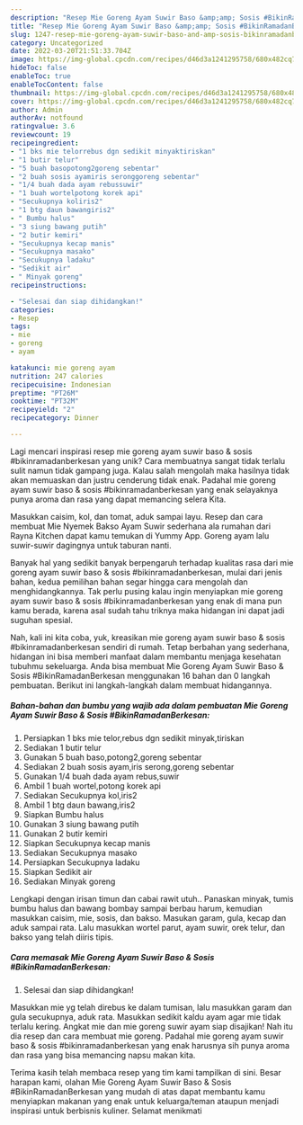 ```yaml
---
description: "Resep Mie Goreng Ayam Suwir Baso &amp;amp; Sosis #BikinRamadanBerkesan yang Lezat"
title: "Resep Mie Goreng Ayam Suwir Baso &amp;amp; Sosis #BikinRamadanBerkesan yang Lezat"
slug: 1247-resep-mie-goreng-ayam-suwir-baso-and-amp-sosis-bikinramadanberkesan-yang-lezat
category: Uncategorized
date: 2022-03-20T21:51:33.704Z
image: https://img-global.cpcdn.com/recipes/d46d3a1241295758/680x482cq70/mie-goreng-ayam-suwir-baso-sosis-bikinramadanberkesan-foto-resep-utama.jpg
hideToc: false
enableToc: true
enableTocContent: false
thumbnail: https://img-global.cpcdn.com/recipes/d46d3a1241295758/680x482cq70/mie-goreng-ayam-suwir-baso-sosis-bikinramadanberkesan-foto-resep-utama.jpg
cover: https://img-global.cpcdn.com/recipes/d46d3a1241295758/680x482cq70/mie-goreng-ayam-suwir-baso-sosis-bikinramadanberkesan-foto-resep-utama.jpg
author: Admin
authorAv: notfound
ratingvalue: 3.6
reviewcount: 19
recipeingredient:
- "1 bks mie telorrebus dgn sedikit minyaktiriskan"
- "1 butir telur"
- "5 buah basopotong2goreng sebentar"
- "2 buah sosis ayamiris seronggoreng sebentar"
- "1/4 buah dada ayam rebussuwir"
- "1 buah wortelpotong korek api"
- "Secukupnya koliris2"
- "1 btg daun bawangiris2"
- " Bumbu halus"
- "3 siung bawang putih"
- "2 butir kemiri"
- "Secukupnya kecap manis"
- "Secukupnya masako"
- "Secukupnya ladaku"
- "Sedikit air"
- " Minyak goreng"
recipeinstructions:

- "Selesai dan siap dihidangkan!"
categories:
- Resep
tags:
- mie
- goreng
- ayam

katakunci: mie goreng ayam 
nutrition: 247 calories
recipecuisine: Indonesian
preptime: "PT26M"
cooktime: "PT32M"
recipeyield: "2"
recipecategory: Dinner

---
```





Lagi mencari inspirasi resep mie goreng ayam suwir baso &amp; sosis #bikinramadanberkesan yang unik? Cara membuatnya sangat tidak terlalu sulit namun tidak gampang juga. Kalau salah mengolah maka hasilnya tidak akan memuaskan dan justru cenderung tidak enak. Padahal mie goreng ayam suwir baso &amp; sosis #bikinramadanberkesan yang enak selayaknya punya aroma dan rasa yang dapat memancing selera Kita.





Masukkan caisim, kol, dan tomat, aduk sampai layu. Resep dan cara membuat Mie Nyemek Bakso Ayam Suwir sederhana ala rumahan dari Rayna Kitchen dapat kamu temukan di Yummy App. Goreng ayam lalu suwir-suwir dagingnya untuk taburan nanti.

Banyak hal yang sedikit banyak berpengaruh terhadap kualitas rasa dari mie goreng ayam suwir baso &amp; sosis #bikinramadanberkesan, mulai dari jenis bahan, kedua pemilihan bahan segar hingga cara mengolah dan menghidangkannya. Tak perlu pusing kalau ingin menyiapkan mie goreng ayam suwir baso &amp; sosis #bikinramadanberkesan yang enak di mana pun kamu berada, karena asal sudah tahu triknya maka hidangan ini dapat jadi suguhan spesial.






Nah, kali ini kita coba, yuk, kreasikan mie goreng ayam suwir baso &amp; sosis #bikinramadanberkesan sendiri di rumah. Tetap berbahan yang sederhana, hidangan ini bisa memberi manfaat dalam membantu menjaga kesehatan tubuhmu sekeluarga. Anda bisa membuat Mie Goreng Ayam Suwir Baso &amp; Sosis #BikinRamadanBerkesan menggunakan 16 bahan dan 0 langkah pembuatan. Berikut ini langkah-langkah dalam membuat hidangannya.

<!--inarticleads1-->

##### Bahan-bahan dan bumbu yang wajib ada dalam pembuatan Mie Goreng Ayam Suwir Baso &amp; Sosis #BikinRamadanBerkesan:

1. Persiapkan 1 bks mie telor,rebus dgn sedikit minyak,tiriskan
1. Sediakan 1 butir telur
1. Gunakan 5 buah baso,potong2,goreng sebentar
1. Sediakan 2 buah sosis ayam,iris serong,goreng sebentar
1. Gunakan 1/4 buah dada ayam rebus,suwir
1. Ambil 1 buah wortel,potong korek api
1. Sediakan Secukupnya kol,iris2
1. Ambil 1 btg daun bawang,iris2
1. Siapkan  Bumbu halus
1. Gunakan 3 siung bawang putih
1. Gunakan 2 butir kemiri
1. Siapkan Secukupnya kecap manis
1. Sediakan Secukupnya masako
1. Persiapkan Secukupnya ladaku
1. Siapkan Sedikit air
1. Sediakan  Minyak goreng


Lengkapi dengan irisan timun dan cabai rawit utuh.. Panaskan minyak, tumis bumbu halus dan bawang bombay sampai berbau harum, kemudian masukkan caisim, mie, sosis, dan bakso. Masukan garam, gula, kecap dan aduk sampai rata. Lalu masukkan wortel parut, ayam suwir, orek telur, dan bakso yang telah diiris tipis. 

<!--inarticleads2-->

##### Cara memasak Mie Goreng Ayam Suwir Baso &amp; Sosis #BikinRamadanBerkesan:


1. Selesai dan siap dihidangkan!

Masukkan mie yg telah direbus ke dalam tumisan, lalu masukkan garam dan gula secukupnya, aduk rata. Masukkan sedikit kaldu ayam agar mie tidak terlalu kering. Angkat mie dan mie goreng suwir ayam siap disajikan! Nah itu dia resep dan cara membuat mie goreng. Padahal mie goreng ayam suwir baso &amp; sosis #bikinramadanberkesan yang enak harusnya sih punya aroma dan rasa yang bisa memancing napsu makan kita. 

Terima kasih telah membaca resep yang tim kami tampilkan di sini. Besar harapan kami, olahan Mie Goreng Ayam Suwir Baso &amp; Sosis #BikinRamadanBerkesan yang mudah di atas dapat membantu kamu menyiapkan makanan yang enak untuk keluarga/teman ataupun menjadi inspirasi untuk berbisnis kuliner. Selamat menikmati
